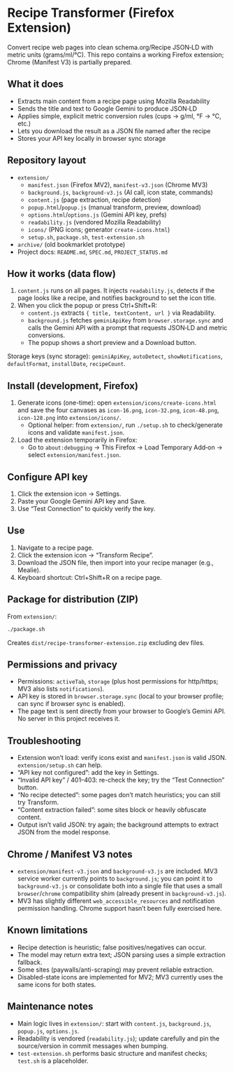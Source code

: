 # Recipe Transformer (Firefox Extension)

Convert recipe web pages into clean schema.org/Recipe JSON‑LD with metric units (grams/ml/°C). This repo contains a working Firefox extension; Chrome (Manifest V3) is partially prepared.

## What it does

- Extracts main content from a recipe page using Mozilla Readability
- Sends the title and text to Google Gemini to produce JSON‑LD
- Applies simple, explicit metric conversion rules (cups → g/ml, °F → °C, etc.)
- Lets you download the result as a JSON file named after the recipe
- Stores your API key locally in browser sync storage

## Repository layout

- `extension/`
  - `manifest.json` (Firefox MV2), `manifest-v3.json` (Chrome MV3)
  - `background.js`, `background-v3.js` (AI call, icon state, commands)
  - `content.js` (page extraction, recipe detection)
  - `popup.html`/`popup.js` (manual transform, preview, download)
  - `options.html`/`options.js` (Gemini API key, prefs)
  - `readability.js` (vendored Mozilla Readability)
  - `icons/` (PNG icons; generator `create-icons.html`)
  - `setup.sh`, `package.sh`, `test-extension.sh`
- `archive/` (old bookmarklet prototype)
- Project docs: `README.md`, `SPEC.md`, `PROJECT_STATUS.md`

## How it works (data flow)

1. `content.js` runs on all pages. It injects `readability.js`, detects if the page looks like a recipe, and notifies background to set the icon title.
2. When you click the popup or press Ctrl+Shift+R:
	- `content.js` extracts `{ title, textContent, url }` via Readability.
	- `background.js` fetches `geminiApiKey` from `browser.storage.sync` and calls the Gemini API with a prompt that requests JSON‑LD and metric conversions.
	- The popup shows a short preview and a Download button.

Storage keys (sync storage): `geminiApiKey`, `autoDetect`, `showNotifications`, `defaultFormat`, `installDate`, `recipeCount`.

## Install (development, Firefox)

1. Generate icons (one-time): open `extension/icons/create-icons.html` and save the four canvases as `icon-16.png`, `icon-32.png`, `icon-48.png`, `icon-128.png` into `extension/icons/`.
	- Optional helper: from `extension/`, run `./setup.sh` to check/generate icons and validate `manifest.json`.
2. Load the extension temporarily in Firefox:
	- Go to `about:debugging` → This Firefox → Load Temporary Add‑on → select `extension/manifest.json`.

## Configure API key

1. Click the extension icon → Settings.
2. Paste your Google Gemini API key and Save.
3. Use “Test Connection” to quickly verify the key.

## Use

1. Navigate to a recipe page.
2. Click the extension icon → “Transform Recipe”.
3. Download the JSON file, then import into your recipe manager (e.g., Mealie).
4. Keyboard shortcut: Ctrl+Shift+R on a recipe page.

## Package for distribution (ZIP)

From `extension/`:

```sh
./package.sh
```

Creates `dist/recipe-transformer-extension.zip` excluding dev files.

## Permissions and privacy

- Permissions: `activeTab`, `storage` (plus host permissions for http/https; MV3 also lists `notifications`).
- API key is stored in `browser.storage.sync` (local to your browser profile; can sync if browser sync is enabled).
- The page text is sent directly from your browser to Google’s Gemini API. No server in this project receives it.

## Troubleshooting

- Extension won’t load: verify icons exist and `manifest.json` is valid JSON. `extension/setup.sh` can help.
- “API key not configured”: add the key in Settings.
- “Invalid API key” / 401–403: re-check the key; try the “Test Connection” button.
- “No recipe detected”: some pages don’t match heuristics; you can still try Transform.
- “Content extraction failed”: some sites block or heavily obfuscate content.
- Output isn’t valid JSON: try again; the background attempts to extract JSON from the model response.

## Chrome / Manifest V3 notes

- `extension/manifest-v3.json` and `background-v3.js` are included. MV3 service worker currently points to `background.js`; you can point it to `background-v3.js` or consolidate both into a single file that uses a small `browser`/`chrome` compatibility shim (already present in `background-v3.js`).
- MV3 has slightly different `web_accessible_resources` and notification permission handling. Chrome support hasn’t been fully exercised here.

## Known limitations

- Recipe detection is heuristic; false positives/negatives can occur.
- The model may return extra text; JSON parsing uses a simple extraction fallback.
- Some sites (paywalls/anti-scraping) may prevent reliable extraction.
- Disabled-state icons are implemented for MV2; MV3 currently uses the same icons for both states.

## Maintenance notes

- Main logic lives in `extension/`: start with `content.js`, `background.js`, `popup.js`, `options.js`.
- Readability is vendored (`readability.js`); update carefully and pin the source/version in commit messages when bumping.
- `test-extension.sh` performs basic structure and manifest checks; `test.sh` is a placeholder.

